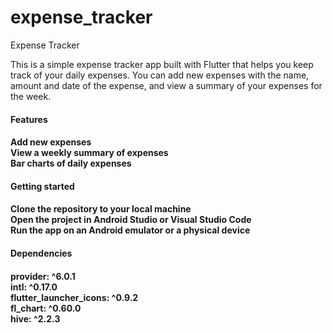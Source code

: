 # expense_tracker

Expense Tracker

This is a simple expense tracker app built with Flutter that helps you keep track of your daily expenses. You can add new expenses with the name, amount and date of the expense, and view a summary of your expenses for the week.

<h4>Features<h4>

Add new expenses
<br>
View a weekly summary of expenses
<br>
Bar charts of daily expenses


<h4>Getting started<h4>

Clone the repository to your local machine
<br>
Open the project in Android Studio or Visual Studio Code
<br>
Run the app on an Android emulator or a physical device


<h4>Dependencies<h4>

provider: ^6.0.1
<br>
intl: ^0.17.0
<br>
flutter_launcher_icons: ^0.9.2
<br>
fl_chart: ^0.60.0
<br>
hive: ^2.2.3







